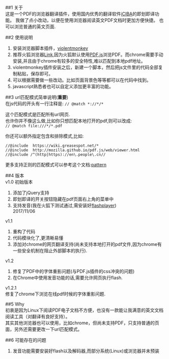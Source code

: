 ##1 关于  
这是一个PDF的浏览器翻译插件，使用国内优秀的翻译软件[iCIBA][1]的即划即译功能。
我做了点小改动，以便在使用浏览器阅读英文PDF文档时更加方便快捷。
也可以浏览普通的英文页面.

##2 使用说明  
1. 安装浏览器脚本插件，[violentmonkey][2]
2. 推荐火狐浏览器[Link][3],因为火狐默认使用[PDF.js](http://mozilla.github.io/pdf.js/)浏览PDF。而chrome需要手动安装,并且由于chrome有较多的安全特性,难以匹配到本地pdf地址。
3. violentmonkey插件安装之后，新建一个脚本，然后把js文件里的代码全部复制粘贴，保存即可。
4. 可以根据需要做一些改动。比如页面背景色等等都可以在代码中找到。
5. javascript熟悉者也可以自定义添加更丰富的功能。


##3 url匹配模式简单说明(**重要**)  
在js代码的开头有一行注释是:
``` // @match *://*/* ```

这个匹配模式是匹配所有url网页.  
也许你并不像这么做,比如你只想匹配本地打开的pdf,则可以改成:  
``` // @match file:///*/*.pdf ```

你还可以额外指定包含和排除模式,比如:
``` 
//@include  https://wiki.greasespot.net/*  
//@include  http://mozilla.github.io/pdf.js/web/viewer.html    
//@include /^(http|https)://en\.people\.cn//   
```

更多支持正则的匹配模式可以参考这个文档:[pattern][4]


##4 版本  
v1.0  初始版本  
1. 添加了jQuery支持  
2. 即划即译的开关按钮隐藏在pdf页面右上角的菜单中  
3. 支持发音(我在火狐下测试通过,需安装好[flashplayer][5])   
2017/11/06

v1.1  
1. 重构了代码  
2. 代码模块化了,更清晰易懂  
3. 添加对chrome的网页翻译支持(尚未支持本地打开的pdf文件,因为chrome有一些安全机制在阻止外部脚本的执行).  

v1.2  
1.  修复了PDF中的字体重影问题(与PDF.js插件的css冲突的问题)  
2.  在Chrome中使用发音功能的话,需要允许网页执行flash.  

v1.2.1  
修复了chrome下浏览在线pdf时候的字体重影问题.

##5 Why  
初衷是因为Linux下阅读PDF电子文档不方便，也没有一款能让我满意的英文文档阅读工具（对翻译有良好支持）。  
其实其他浏览器也可以使用，比如chrome，但尚未支持PDF，只支持普通的页面，另外还需要更改一下url匹配模式。  

##6 可能存在的问题    
1.  发音功能需要安装好flash以及解码器,而部分系统(Linux)或浏览器并未预装  




[1]:<http://open.iciba.com/?c=huayi>
[2]:<https://violentmonkey.github.io/get-it/>
[3]:<https://addons.mozilla.org/zh-CN/firefox/addon/violentmonkey/>
[4]:<https://wiki.greasespot.net/Include_and_exclude_rules>
[5]:<http://get.adobe.com/cn/flashplayer>
